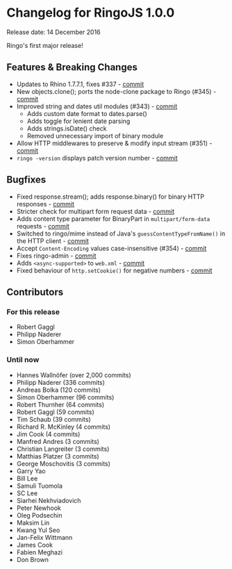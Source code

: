 # Changelog for RingoJS 1.0.0

Release date: 14 December 2016

Ringo's first major release!

## Features & Breaking Changes

* Updates to Rhino 1.7.7.1, fixes #337 - [commit](https://github.com/ringo/ringojs/commit/8569f4e585e57729d98b7f93afc99a0e3e13a2e3)
* New objects.clone(); ports the node-clone package to Ringo (#345) - [commit](https://github.com/ringo/ringojs/commit/3d377a39824e73e1c1503693aa5917f22de7aae5)
* Improved string and dates util modules (#343) - [commit](https://github.com/ringo/ringojs/commit/4108e33580cc0abff637d028a0caeb9720fae00a)
    * Adds custom date format to dates.parse()
    * Adds toggle for lenient date parsing
    * Adds strings.isDate() check
    * Removed unnecessary import of binary module
* Allow HTTP middlewares to preserve & modify input stream (#351) - [commit](https://github.com/ringo/ringojs/commit/0e8c281886b02ea93304c1e359422a6904b71676)
* `ringo -version` displays patch version number - [commit](https://github.com/ringo/ringojs/commit/14c222e1123158eee617ce9b6a9dc7b38c8a82a2)

## Bugfixes

* Fixed response.stream(); adds response.binary() for binary HTTP responses - [commit](https://github.com/ringo/ringojs/commit/573ce292dc24c641dc42c8cc89db88d4043fc1e2)
* Stricter check for multipart form request data - [commit](https://github.com/ringo/ringojs/commit/36f3bcbb16b52fd5f3c85a817840d21fe181c2e6)
* Adds content type parameter for BinaryPart in `multipart/form-data` requests - [commit](https://github.com/ringo/ringojs/commit/7c3ba5461639b4e5b126507c6f37127c7f7a4e89)
* Switched to ringo/mime instead of Java's `guessContentTypeFromName()` in the HTTP client - [commit](https://github.com/ringo/ringojs/commit/b0309f96d81380918c9bd9ecc19e42a001d21cd4)
* Accept `Content-Encoding` values case-insensitive (#354) - [commit](https://github.com/ringo/ringojs/commit/0ffad94ec66ab9c5565d120e252ac9a241804689)
* Fixes ringo-admin - [commit](https://github.com/ringo/ringojs/commit/1210e5c5a7d3930af69136e477b275638a5230b3)
* Adds `<async-supported>` to `web.xml` - [commit](https://github.com/ringo/ringojs/commit/7f6a35c0883e966b8671f98aae43b30ddad5a668)
* Fixed behaviour of `http.setCookie()` for negative numbers - [commit](https://github.com/ringo/ringojs/commit/b98de8fff3f6be6b3627d8cffb7fae8430aa8a82)

## Contributors

### For this release

* Robert Gaggl
* Philipp Naderer
* Simon Oberhammer

### Until now

* Hannes Wallnöfer (over 2,000 commits)
* Philipp Naderer (336 commits)
* Andreas Bolka (120 commits)
* Simon Oberhammer (96 commits)
* Robert Thurnher (64 commits)
* Robert Gaggl (59 commits)
* Tim Schaub (39 commits)
* Richard R. McKinley (4 commits)
* Jim Cook (4 commits)
* Manfred Andres (3 commits)
* Christian Langreiter (3 commits)
* Matthias Platzer (3 commits)
* George Moschovitis (3 commits)
* Garry Yao
* Bill Lee
* Samuli Tuomola
* SC Lee
* Siarhei Nekhviadovich
* Peter Newhook
* Oleg Podsechin
* Maksim Lin
* Kwang Yul Seo
* Jan-Felix Wittmann
* James Cook
* Fabien Meghazi
* Don Brown
